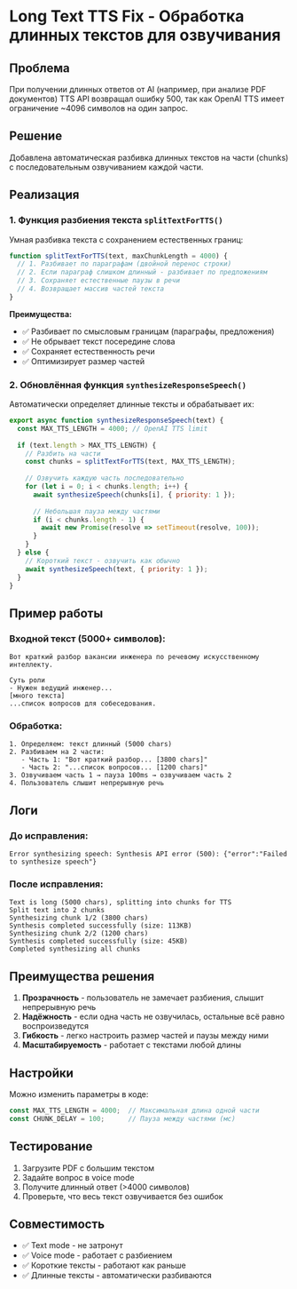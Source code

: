 # Long Text TTS Fix - Обработка длинных текстов для озвучивания

## Проблема
При получении длинных ответов от AI (например, при анализе PDF документов) TTS API возвращал ошибку 500, так как OpenAI TTS имеет ограничение ~4096 символов на один запрос.

## Решение
Добавлена автоматическая разбивка длинных текстов на части (chunks) с последовательным озвучиванием каждой части.

## Реализация

### 1. Функция разбиения текста `splitTextForTTS()`

Умная разбивка текста с сохранением естественных границ:

```javascript
function splitTextForTTS(text, maxChunkLength = 4000) {
  // 1. Разбивает по параграфам (двойной перенос строки)
  // 2. Если параграф слишком длинный - разбивает по предложениям
  // 3. Сохраняет естественные паузы в речи
  // 4. Возвращает массив частей текста
}
```

**Преимущества:**
- ✅ Разбивает по смысловым границам (параграфы, предложения)
- ✅ Не обрывает текст посередине слова
- ✅ Сохраняет естественность речи
- ✅ Оптимизирует размер частей

### 2. Обновлённая функция `synthesizeResponseSpeech()`

Автоматически определяет длинные тексты и обрабатывает их:

```javascript
export async function synthesizeResponseSpeech(text) {
  const MAX_TTS_LENGTH = 4000; // OpenAI TTS limit
  
  if (text.length > MAX_TTS_LENGTH) {
    // Разбить на части
    const chunks = splitTextForTTS(text, MAX_TTS_LENGTH);
    
    // Озвучить каждую часть последовательно
    for (let i = 0; i < chunks.length; i++) {
      await synthesizeSpeech(chunks[i], { priority: 1 });
      
      // Небольшая пауза между частями
      if (i < chunks.length - 1) {
        await new Promise(resolve => setTimeout(resolve, 100));
      }
    }
  } else {
    // Короткий текст - озвучить как обычно
    await synthesizeSpeech(text, { priority: 1 });
  }
}
```

## Пример работы

### Входной текст (5000+ символов):
```
Вот краткий разбор вакансии инженера по речевому искусственному интеллекту.

Суть роли
- Нужен ведущий инженер...
[много текста]
...список вопросов для собеседования.
```

### Обработка:
```
1. Определяем: текст длинный (5000 chars)
2. Разбиваем на 2 части:
   - Часть 1: "Вот краткий разбор... [3800 chars]"
   - Часть 2: "...список вопросов... [1200 chars]"
3. Озвучиваем часть 1 → пауза 100ms → озвучиваем часть 2
4. Пользователь слышит непрерывную речь
```

## Логи

### До исправления:
```
Error synthesizing speech: Synthesis API error (500): {"error":"Failed to synthesize speech"}
```

### После исправления:
```
Text is long (5000 chars), splitting into chunks for TTS
Split text into 2 chunks
Synthesizing chunk 1/2 (3800 chars)
Synthesis completed successfully (size: 113KB)
Synthesizing chunk 2/2 (1200 chars)
Synthesis completed successfully (size: 45KB)
Completed synthesizing all chunks
```

## Преимущества решения

1. **Прозрачность** - пользователь не замечает разбиения, слышит непрерывную речь
2. **Надёжность** - если одна часть не озвучилась, остальные всё равно воспроизведутся
3. **Гибкость** - легко настроить размер частей и паузы между ними
4. **Масштабируемость** - работает с текстами любой длины

## Настройки

Можно изменить параметры в коде:

```javascript
const MAX_TTS_LENGTH = 4000;  // Максимальная длина одной части
const CHUNK_DELAY = 100;      // Пауза между частями (мс)
```

## Тестирование

1. Загрузите PDF с большим текстом
2. Задайте вопрос в voice mode
3. Получите длинный ответ (>4000 символов)
4. Проверьте, что весь текст озвучивается без ошибок

## Совместимость

- ✅ Text mode - не затронут
- ✅ Voice mode - работает с разбиением
- ✅ Короткие тексты - работают как раньше
- ✅ Длинные тексты - автоматически разбиваются

